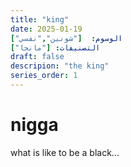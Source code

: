 ```yaml
---
title: "king"
date: 2025-01-19
الوسوم:  ["شونين","نفسي"]
التصنيفات: ["مانجا"]
draft: false
descripion: "the king"
series_order: 1 
---
```


# nigga

what is like to be a black...